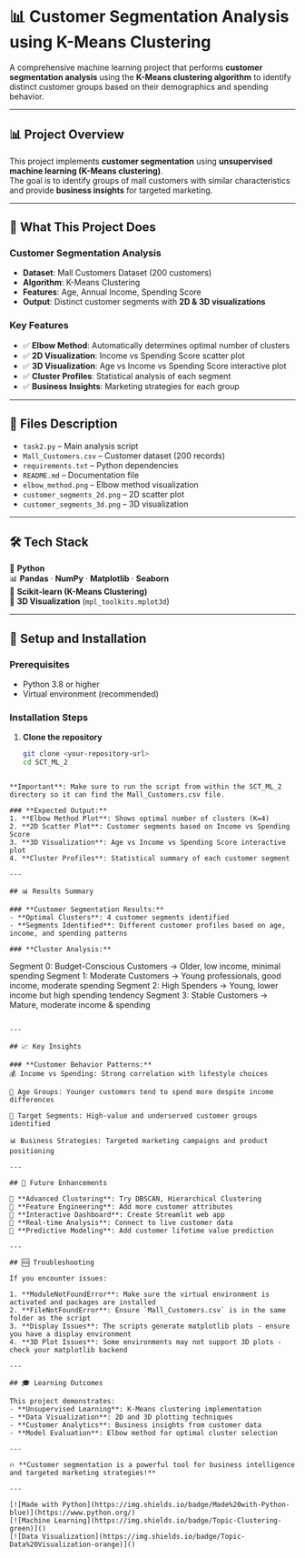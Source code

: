# 📊 Customer Segmentation Analysis using K-Means Clustering

A comprehensive machine learning project that performs **customer segmentation analysis** using the **K-Means clustering algorithm** to identify distinct customer groups based on their demographics and spending behavior.

---

## 📊 Project Overview

This project implements **customer segmentation** using **unsupervised machine learning (K-Means clustering)**.  
The goal is to identify groups of mall customers with similar characteristics and provide **business insights** for targeted marketing.

---

## 🎯 What This Project Does

### **Customer Segmentation Analysis**
- **Dataset**: Mall Customers Dataset (200 customers)  
- **Algorithm**: K-Means Clustering  
- **Features**: Age, Annual Income, Spending Score  
- **Output**: Distinct customer segments with **2D & 3D visualizations**  

### **Key Features**
- ✅ **Elbow Method**: Automatically determines optimal number of clusters  
- ✅ **2D Visualization**: Income vs Spending Score scatter plot  
- ✅ **3D Visualization**: Age vs Income vs Spending Score interactive plot  
- ✅ **Cluster Profiles**: Statistical analysis of each segment  
- ✅ **Business Insights**: Marketing strategies for each group  

---

## 📁 Files Description

- `task2.py` – Main analysis script  
- `Mall_Customers.csv` – Customer dataset (200 records)  
- `requirements.txt` – Python dependencies  
- `README.md` – Documentation file  
- `elbow_method.png` – Elbow method visualization  
- `customer_segments_2d.png` – 2D scatter plot  
- `customer_segments_3d.png` – 3D visualization  

---

## 🛠️ Tech Stack

🐍 **Python**  
📊 **Pandas** · **NumPy** · **Matplotlib** · **Seaborn**  
🤖 **Scikit-learn (K-Means Clustering)**  
🎨 **3D Visualization** (`mpl_toolkits.mplot3d`)  

---

## 🚀 Setup and Installation

### Prerequisites
- Python 3.8 or higher  
- Virtual environment (recommended)  

### Installation Steps

1. **Clone the repository**  
   ```bash
   git clone <your-repository-url>
   cd SCT_ML_2
```

**Important**: Make sure to run the script from within the SCT_ML_2 directory so it can find the Mall_Customers.csv file.

### **Expected Output:**
1. **Elbow Method Plot**: Shows optimal number of clusters (K=4)
2. **2D Scatter Plot**: Customer segments based on Income vs Spending Score
3. **3D Visualization**: Age vs Income vs Spending Score interactive plot
4. **Cluster Profiles**: Statistical summary of each customer segment

---

## 📊 Results Summary

### **Customer Segmentation Results:**
- **Optimal Clusters**: 4 customer segments identified
- **Segments Identified**: Different customer profiles based on age, income, and spending patterns

### **Cluster Analysis:**
```
Segment 0: Budget-Conscious Customers → Older, low income, minimal spending
Segment 1: Moderate Customers → Young professionals, good income, moderate spending
Segment 2: High Spenders → Young, lower income but high spending tendency
Segment 3: Stable Customers → Mature, moderate income & spending

```

---

## 📈 Key Insights

### **Customer Behavior Patterns:**
💰 Income vs Spending: Strong correlation with lifestyle choices

👥 Age Groups: Younger customers tend to spend more despite income differences

🎯 Target Segments: High-value and underserved customer groups identified

📊 Business Strategies: Targeted marketing campaigns and product positioning

---

## 🚧 Future Enhancements

🔹 **Advanced Clustering**: Try DBSCAN, Hierarchical Clustering  
🔹 **Feature Engineering**: Add more customer attributes  
🔹 **Interactive Dashboard**: Create Streamlit web app  
🔹 **Real-time Analysis**: Connect to live customer data  
🔹 **Predictive Modeling**: Add customer lifetime value prediction  

---

## 🆘 Troubleshooting

If you encounter issues:

1. **ModuleNotFoundError**: Make sure the virtual environment is activated and packages are installed
2. **FileNotFoundError**: Ensure `Mall_Customers.csv` is in the same folder as the script
3. **Display Issues**: The scripts generate matplotlib plots - ensure you have a display environment
4. **3D Plot Issues**: Some environments may not support 3D plots - check your matplotlib backend

---

## 🎓 Learning Outcomes

This project demonstrates:
- **Unsupervised Learning**: K-Means clustering implementation
- **Data Visualization**: 2D and 3D plotting techniques
- **Customer Analytics**: Business insights from customer data
- **Model Evaluation**: Elbow method for optimal cluster selection

---

🔥 **Customer segmentation is a powerful tool for business intelligence and targeted marketing strategies!**

---

[![Made with Python](https://img.shields.io/badge/Made%20with-Python-blue)](https://www.python.org/) 
[![Machine Learning](https://img.shields.io/badge/Topic-Clustering-green)]()
[![Data Visualization](https://img.shields.io/badge/Topic-Data%20Visualization-orange)]()
